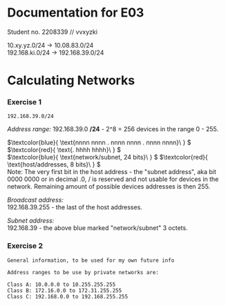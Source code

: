 # Documentation for E03

Student no. 2208339  // vvxyzki

10.xy.yz.0/24     ->     10.08.83.0/24 \
192.168.ki.0/24   ->     192.168.39.0/24

# Calculating Networks

### Exercise 1
```
192.168.39.0/24
```
*Address range:* 
192.168.39.0 **/24**  -  2^8 = 256 devices in the range 0 - 255.

$`\textcolor{blue}{ \text{nnnn nnnn . nnnn nnnn . nnnn nnnn}\  } `$ $`\textcolor{red}{ \text{. hhhh hhhh}\  } `$ \
$`\textcolor{blue}{ \text{network/subnet, 24 bits}\  } `$ $`\textcolor{red}{ \text{host/addresses, 8 bits}\  } `$
\
Note: The very first bit in the host address - the "subnet address", aka bit 0000 0000 or in decimal .0, /
is reserved and not usable for devices in the network. Remaining amount of possible devices addresses is  then 255. 

*Broadcast address:*  \
192.168.39.255 - the last of the host addresses.

*Subnet address:* \
192.168.39 - the above blue marked "network/subnet" 3 octets. 

### Exercise 2

```
General information, to be used for my own future info

Address ranges to be use by private networks are:

Class A: 10.0.0.0 to 10.255.255.255
Class B: 172.16.0.0 to 172.31.255.255
Class C: 192.168.0.0 to 192.168.255.255
```